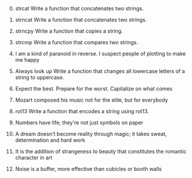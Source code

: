 0. strcat
Write a function that concatenates two strings.

1. strncat
Write a function that concatenates two strings.

2. strncpy
Write a function that copies a string.

3. strcmp
Write a function that compares two strings.

4. I am a kind of paranoid in reverse. I suspect people of plotting to make me happy

5. Always look up
Write a function that changes all lowercase letters of a string to uppercase.

6. Expect the best. Prepare for the worst. Capitalize on what comes

7. Mozart composed his music not for the elite, but for everybody

8. rot13
Write a function that encodes a string using rot13.

9. Numbers have life; they're not just symbols on paper

10. A dream doesn't become reality through magic; it takes sweat, determination and hard work

11. It is the addition of strangeness to beauty that constitutes the romantic character in art

12. Noise is a buffer, more effective than cubicles or booth walls
